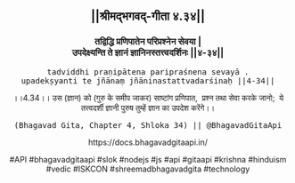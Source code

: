 <center><h2>||श्रीमद्‍भगवद्‍-गीता ४.३४||</h2>
<h3>तद्विद्धि प्रणिपातेन परिप्रश्नेन सेवया |<br/>उपदेक्ष्यन्ति ते ज्ञानं ज्ञानिनस्तत्त्वदर्शिनः ||४-३४||</h3>
<pre>tadviddhi praṇipātena paripraśnena sevayā .<br/>upadekṣyanti te jñānaṃ jñāninastattvadarśinaḥ ||4-34||</pre>
<p>।।4.34।। उस (ज्ञान) को (गुरु के समीप जाकर) साष्टांग प्रणिपात,  प्रश्न तथा सेवा करके जानो;  ये तत्त्वदर्शी ज्ञानी पुरुष तुम्हें ज्ञान का उपदेश करेंगे।।</p>
<pre>(Bhagavad Gita, Chapter 4, Shloka 34) || @BhagavadGitaApi</pre><p>https://docs.bhagavadgitaapi.in/</p><p>#API #bhagavadgitaapi #slok #nodejs #js #api #gitaapi #krishna #hinduism #vedic #ISKCON #shreemadbhagavadgita #technology</p></center>